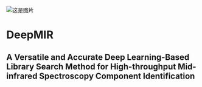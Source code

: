 ![这是图片](/fig/abstract.jpg)
# DeepMIR
## A Versatile and Accurate Deep Learning-Based Library Search Method for High-throughput Mid-infrared Spectroscopy Component Identification
